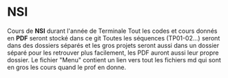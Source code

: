 # NSI
Cours de **NSI** durant l'année de Terminale
Tout les codes et cours donnés en **PDF** seront stocké dans ce git
Toutes les séquences (TP01-02...) seront dans des dossiers séparés et les gros projets seront aussi dans un dossier séparé pour les retrouver plus facilement, les PDF auront aussi leur propre dossier. Le fichier "Menu" contient un lien vers tout les fichiers md qui sont en gros les cours quand le prof en donne.